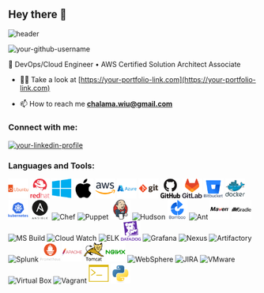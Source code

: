 ## Hey there 👋

![header](https://capsule-render.vercel.app/api?type=venom&&height=200&section=header&text=Chalama%20Reddy%20Venna&fontColor=000000&fontSize=50&customColorList=0,2,2,50,90)

<p align="left"> <img src="https://komarev.com/ghpvc/?username=your-github-username&label=Profile%20views&color=0e75b6&style=flat" alt="your-github-username" /> </p>

💼 DevOps/Cloud Engineer • AWS Certified Solution Architect Associate

<p> </p>

- 👨‍💻 Take a look at [https://your-portfolio-link.com](https://your-portfolio-link.com)

- 📫 How to reach me **chalama.wiu@gmail.com**

<h3 align="left">Connect with me:</h3>
<p align="left">
<a href="https://linkedin.com/in/your-linkedin-profile" target="blank"><img align="center" src="https://raw.githubusercontent.com/rahuldkjain/github-profile-readme-generator/master/src/images/icons/Social/linked-in-alt.svg" alt="your-linkedin-profile" height="30" width="40" /></a>
</p>

<h3 align="left">Languages and Tools:</h3>
<p align="left"> 
<img src="https://raw.githubusercontent.com/devicons/devicon/master/icons/ubuntu/ubuntu-plain-wordmark.svg" alt="Ubuntu" width="40" height="40"/> 
<img src="https://raw.githubusercontent.com/devicons/devicon/master/icons/redhat/redhat-plain-wordmark.svg" alt="Red Hat" width="40" height="40"/> 
<img src="https://raw.githubusercontent.com/devicons/devicon/master/icons/windows8/windows8-original.svg" alt="Windows" width="40" height="40"/>
<img src="https://raw.githubusercontent.com/devicons/devicon/master/icons/apple/apple-original.svg" alt="Mac OS" width="40" height="40"/> 
<img src="https://raw.githubusercontent.com/devicons/devicon/master/icons/amazonwebservices/amazonwebservices-original-wordmark.svg" alt="AWS" width="40" height="40"/> 
<img src="https://raw.githubusercontent.com/devicons/devicon/master/icons/azure/azure-original-wordmark.svg" alt="Azure" width="40" height="40"/> 
<img src="https://raw.githubusercontent.com/devicons/devicon/master/icons/git/git-original-wordmark.svg" alt="Git" width="40" height="40"/> 
<img src="https://raw.githubusercontent.com/devicons/devicon/master/icons/github/github-original-wordmark.svg" alt="GitHub" width="40" height="40"/> 
<img src="https://raw.githubusercontent.com/devicons/devicon/master/icons/gitlab/gitlab-original-wordmark.svg" alt="GitLab" width="40" height="40"/> 
<img src="https://raw.githubusercontent.com/devicons/devicon/master/icons/bitbucket/bitbucket-original-wordmark.svg" alt="Bitbucket" width="40" height="40"/> 
<img src="https://raw.githubusercontent.com/devicons/devicon/master/icons/docker/docker-original-wordmark.svg" alt="Docker" width="40" height="40"/> 
<img src="https://raw.githubusercontent.com/devicons/devicon/master/icons/kubernetes/kubernetes-plain-wordmark.svg" alt="Kubernetes" width="40" height="40"/> 
<img src="https://raw.githubusercontent.com/devicons/devicon/master/icons/ansible/ansible-original-wordmark.svg" alt="Ansible" width="40" height="40"/> 
<img src="https://raw.githubusercontent.com/devicons/devicon/master/icons/chef/chef-original-wordmark.svg" alt="Chef" width="40" height="40"/> 
<img src="https://raw.githubusercontent.com/devicons/devicon/master/icons/puppet/puppet-original-wordmark.svg" alt="Puppet" width="40" height="40"/> 
<img src="https://raw.githubusercontent.com/devicons/devicon/master/icons/jenkins/jenkins-original.svg" alt="Jenkins" width="40" height="40"/> 
<img src="https://raw.githubusercontent.com/devicons/devicon/master/icons/hudson/hudson-original-wordmark.svg" alt="Hudson" width="40" height="40"/> 
<img src="https://raw.githubusercontent.com/devicons/devicon/master/icons/bamboo/bamboo-original-wordmark.svg" alt="Bamboo" width="40" height="40"/> 
<img src="https://raw.githubusercontent.com/devicons/devicon/master/icons/ant/ant-original-wordmark.svg" alt="Ant" width="40" height="40"/> 
<img src="https://raw.githubusercontent.com/devicons/devicon/master/icons/maven/maven-original-wordmark.svg" alt="Maven" width="40" height="40"/> 
<img src="https://raw.githubusercontent.com/devicons/devicon/master/icons/gradle/gradle-plain-wordmark.svg" alt="Gradle" width="40" height="40"/> 
<img src="https://raw.githubusercontent.com/devicons/devicon/master/icons/msbuild/msbuild-original-wordmark.svg" alt="MS Build" width="40" height="40"/> 
<img src="https://raw.githubusercontent.com/devicons/devicon/master/icons/cloudwatch/cloudwatch-original-wordmark.svg" alt="Cloud Watch" width="40" height="40"/> 
<img src="https://www.vectorlogo.zone/logos/elastic/elastic-icon.svg" alt="ELK" width="40" height="40"/> 
<img src="https://raw.githubusercontent.com/devicons/devicon/master/icons/datadog/datadog-original-wordmark.svg" alt="Datadog" width="40" height="40"/> 
<img src="https://www.vectorlogo.zone/logos/grafana/grafana-icon.svg" alt="Grafana" width="40" height="40"/> 
<img src="https://raw.githubusercontent.com/devicons/devicon/master/icons/nexus/nexus-original-wordmark.svg" alt="Nexus" width="40" height="40"/> 
<img src="https://www.vectorlogo.zone/logos/artifactory/artifactory-icon.svg" alt="Artifactory" width="40" height="40"/> 
<img src="https://www.vectorlogo.zone/logos/splunk/splunk-icon.svg" alt="Splunk" width="40" height="40"/> 
<img src="https://raw.githubusercontent.com/devicons/devicon/master/icons/prometheus/prometheus-original-wordmark.svg" alt="Prometheus" width="40" height="40"/> 
<img src="https://raw.githubusercontent.com/devicons/devicon/master/icons/apache/apache-original-wordmark.svg" alt="Apache HTTP Server" width="40" height="40"/> 
<img src="https://raw.githubusercontent.com/devicons/devicon/master/icons/tomcat/tomcat-original-wordmark.svg" alt="Tomcat" width="40" height="40"/> 
<img src="https://raw.githubusercontent.com/devicons/devicon/master/icons/nginx/nginx-original.svg" alt="Nginx" width="40" height="40"/> 
<img src="https://raw.githubusercontent.com/devicons/devicon/master/icons/websphere/websphere-original-wordmark.svg" alt="WebSphere" width="40" height="40"/> 
<img src="https://www.vectorlogo.zone/logos/atlassian_jira/atlassian_jira-icon.svg" alt="JIRA" width="40" height="40"/> 
<img src="https://raw.githubusercontent.com/devicons/devicon/master/icons/vmware/vmware-original-wordmark.svg" alt="VMware" width="40" height="40"/> 
<img src="https://www.vectorlogo.zone/logos/virtualbox/virtualbox-icon.svg" alt="Virtual Box" width="40" height="40"/> 
<img src="https://www.vectorlogo.zone/logos/vagrantup/vagrantup-icon.svg" alt="Vagrant" width="40" height="40"/> 
<img src="https://raw.githubusercontent.com/devicons/devicon/master/icons/shell/shell-original.svg" alt="Shell" width="40" height="40"/> 
<img src="https://raw.githubusercontent.com/devicons/devicon/master/icons/python/python-original.svg" alt="Python" width="40" height="40"/> 

</p>
